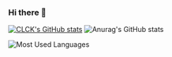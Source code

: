 ### Hi there 👋
[![CLCK's GitHub stats](https://readme-stats.clckblog.space/api?username=wuwusky)](https://readme-stats.clckblog.space/)
![Anurag's GitHub stats](https://github-readme-stats.vercel.app/api?username=wuwusky&show_icons=true&bg_color=00000000)

![Most Used Languages](https://github-readme-stats.vercel.app/api/top-langs/?username=wuwusky&theme=dark&layout=compact)

<!--
**wuwusky/wuwusky** is a ✨ _special_ ✨ repository because its `README.md` (this file) appears on your GitHub profile.

Here are some ideas to get you started:



- 🔭 I’m currently working on ...
- 🌱 I’m currently learning ...
- 👯 I’m looking to collaborate on ...
- 🤔 I’m looking for help with ...
- 💬 Ask me about ...
- 📫 How to reach me: ...
- 😄 Pronouns: ...
- ⚡ Fun fact: ...
-->
